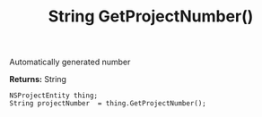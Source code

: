 ﻿---
uid: crmscript_ref_NSProjectEntity_GetProjectNumber
title: String GetProjectNumber()
intellisense: NSProjectEntity.GetProjectNumber
keywords: NSProjectEntity, GetProjectNumber
so.topic: reference
---

Automatically generated number

**Returns:** String


```crmscript
NSProjectEntity thing;
String projectNumber  = thing.GetProjectNumber();
```


